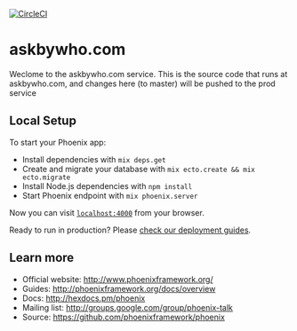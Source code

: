 [![CircleCI](https://circleci.com/gh/ilonamm/askbywho.svg?style=svg)](https://circleci.com/gh/ilonamm/askbywho)

# askbywho.com

Weclome to the askbywho.com service.  This is the source code that runs at askbywho.com, and changes here (to master) will be pushed to the prod service

## Local Setup

To start your Phoenix app:

  * Install dependencies with `mix deps.get`
  * Create and migrate your database with `mix ecto.create && mix ecto.migrate`
  * Install Node.js dependencies with `npm install`
  * Start Phoenix endpoint with `mix phoenix.server`

Now you can visit [`localhost:4000`](http://localhost:4000) from your browser.

Ready to run in production? Please [check our deployment guides](http://www.phoenixframework.org/docs/deployment).

## Learn more

  * Official website: http://www.phoenixframework.org/
  * Guides: http://phoenixframework.org/docs/overview
  * Docs: http://hexdocs.pm/phoenix
  * Mailing list: http://groups.google.com/group/phoenix-talk
  * Source: https://github.com/phoenixframework/phoenix
